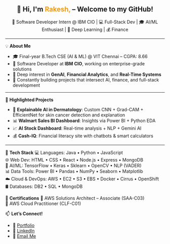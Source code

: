 <h2 align="center">👋 Hi, I'm <span style="color:#f39c12">Rakesh,</span> – Welcome to my GitHub!</h2>

<p align="center">
🚀 Software Developer Intern @ IBM CIO | 💻 Full-Stack Dev | 🎓 AI/ML Enthusiast | 🧠 Deep Learning | 💰 Finance</p>

---

💡 **About Me**
- 🎓 Final-year B.Tech CSE (AI & ML) @ VIT Chennai – CGPA: 8.66
- 💼 Software Developer at **IBM CIO**, working on enterprise-grade solutions
- 🔬 Deep interest in **GenAI**, **Financial Analytics**, and **Real-Time Systems**
- 🌟 Constantly building projects that intersect AI, finance, and full-stack development

---

🧪 **Highlighted Projects**
- 🧴 **Explainable AI in Dermatology**: Custom CNN + Grad-CAM + EfficientNet for skin cancer detection and explanation 
- 📊 **Walmart Sales BI Dashboard**: Insights via Power BI + Python EDA  
- 📈 **AI Stock Dashboard**: Real-time analysis + NLP + Gemini AI  
- 💰 **Cash-IQ**: Financial literacy site with chatbots & smart calculators  

---

🧰 **Tech Stack**
💻 Languages:        Java • Python • JavaScript <br>
🌐 Web Dev:          HTML • CSS • React • Node.js • Express • MongoDB <br>
🧠 AI/ML:            TensorFlow • Keras • Sklearn • OpenCV • NLP (VADER) <br>
📊 Data Tools:       Power BI • Pandas • NumPy • Seaborn • Matplotlib <br>
☁️ Cloud & DevOps:  AWS • EC2 • S3 • EBS • Docker • Cirrus • OpenShift <br>
🛢️ Databases:       DB2 • SQL • MongoDB

📜 **Certifications**
🏅 AWS Solutions Architect – Associate (SAA-C03)<br>
🏅 AWS Cloud Practitioner (CLF-C01)

📫 **Let’s Connect!**
- 🔗 [Portfolio](https://rakeshrb21.github.io/portfolio/)
- 💼 [LinkedIn](https://www.linkedin.com/in/rakeshrb)
- 📧 [Email Me](mailto:rakeshrb2105@gmail.com)
